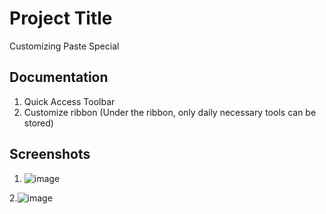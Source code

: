 # Project Title

Customizing Paste Special

## Documentation
1. Quick Access Toolbar
2. Customize ribbon
   (Under the ribbon, only daily necessary tools can be stored)

## Screenshots
1. ![image](https://github.com/Peacock333/Excel/assets/142161753/257aef95-c56b-404d-8ed5-8e2010de5c3d)
   
2.![image](https://github.com/Peacock333/Excel/assets/142161753/39f1a698-e456-48e4-869d-cbe75c61721a)



